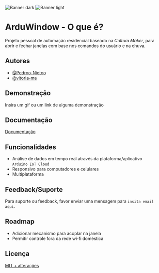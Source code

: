 ![Banner dark](https://user-images.githubusercontent.com/102625628/216847397-6f4bc3e4-d222-433c-bd95-065190160718.png#gh-dark-mode-only)
![Banner light](https://user-images.githubusercontent.com/102625628/216847398-6f8093b4-d2ce-4c3f-a7d8-0b6819e130a6.png#gh-light-mode-only)

# ArduWindow - O que é?
Projeto pessoal de automação residencial baseado na _Cultura Maker_, para abrir e fechar janelas com base nos comandos do usuário e na chuva.

## Autores
- [@Pedroo-Nietoo](https://www.github.com/Pedroo-Nietoo)
- [@vitoria-ma](https://github.com/vitoria-ma)

## Demonstração
Insira um gif ou um link de alguma demonstração

## Documentação
[Documentação](https://link-da-documentação)

## Funcionalidades
- Análise de dados em tempo real através da plataforma/aplicativo `Arduino IoT Cloud`
- Responsivo para computadores e celulares
- Multiplataforma

## Feedback/Suporte
Para suporte ou feedback, favor enviar uma mensagem para `insita email aqui`.

## Roadmap
- Adicionar mecanismo para acoplar na janela
- Permitir controle fora da rede wi-fi doméstica

## Licença
[MIT + alterações](https://choosealicense.com/licenses/mit/)
